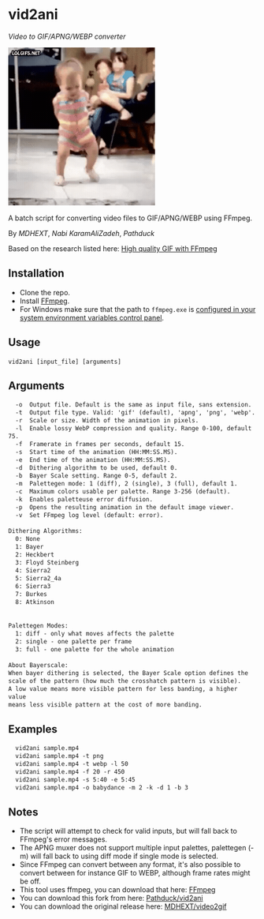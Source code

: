 # vid2ani

*Video to GIF/APNG/WEBP converter*

![sample gif file](sample.gif)

A batch script for converting video files to GIF/APNG/WEBP using FFmpeg.

By *MDHEXT*, *Nabi KaramAliZadeh*, *Pathduck*

Based on the research listed here:
[High quality GIF with FFmpeg](https://blog.pkh.me/p/21-high-quality-gif-with-ffmpeg.html)


## Installation
* Clone the repo.
* Install [FFmpeg](https://www.ffmpeg.org/).
* For Windows make sure that the path to `ffmpeg.exe` is
  [configured in your system environment variables control panel](https://www.wikihow.com/Install-FFmpeg-on-Windows).

## Usage
```
vid2ani [input_file] [arguments]
```
## Arguments
```
  -o  Output file. Default is the same as input file, sans extension.
  -t  Output file type. Valid: 'gif' (default), 'apng', 'png', 'webp'.
  -r  Scale or size. Width of the animation in pixels.
  -l  Enable lossy WebP compression and quality. Range 0-100, default 75.
  -f  Framerate in frames per seconds, default 15.
  -s  Start time of the animation (HH:MM:SS.MS).
  -e  End time of the animation (HH:MM:SS.MS).
  -d  Dithering algorithm to be used, default 0.
  -b  Bayer Scale setting. Range 0-5, default 2.
  -m  Palettegen mode: 1 (diff), 2 (single), 3 (full), default 1.
  -c  Maximum colors usable per palette. Range 3-256 (default).
  -k  Enables paletteuse error diffusion.
  -p  Opens the resulting animation in the default image viewer.
  -v  Set FFmpeg log level (default: error).

Dithering Algorithms:
  0: None
  1: Bayer
  2: Heckbert
  3: Floyd Steinberg
  4: Sierra2
  5: Sierra2_4a
  6: Sierra3
  7: Burkes
  8: Atkinson


Palettegen Modes:
  1: diff - only what moves affects the palette
  2: single - one palette per frame
  3: full - one palette for the whole animation

About Bayerscale:
When bayer dithering is selected, the Bayer Scale option defines the
scale of the pattern (how much the crosshatch pattern is visible).
A low value means more visible pattern for less banding, a higher value
means less visible pattern at the cost of more banding.
```

## Examples
```
  vid2ani sample.mp4
  vid2ani sample.mp4 -t png
  vid2ani sample.mp4 -t webp -l 50
  vid2ani sample.mp4 -f 20 -r 450
  vid2ani sample.mp4 -s 5:40 -e 5:45
  vid2ani sample.mp4 -o babydance -m 2 -k -d 1 -b 3
```

## Notes
* The script will attempt to check for valid inputs, but will fall back to FFmpeg's error messages.
* The APNG muxer does not support multiple input palettes, palettegen (-m) will fall
back to using diff mode if single mode is selected.
* Since FFmpeg can convert between any format, it's also possible to convert
between for instance GIF to WEBP, although frame rates might be off.
* This tool uses ffmpeg, you can download that here: [FFmpeg](https://www.ffmpeg.org/)
* You can download this fork from here: [Pathduck/vid2ani](https://github.com/Pathduck/vid2ani)
* You can download the original release here: [MDHEXT/video2gif](https://github.com/MDHEXT/video2gif)
